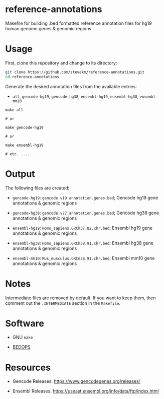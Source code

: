 # reference-annotations
Makefile for building .bed formatted reference annotation files for hg19 human genome genes &amp; genomic regions

# Usage

First, clone this repository and change to its directory:

```bash
git clone https://github.com/stevekm/reference-annotations.git
cd reference-annotations
```

Generate the desired annotation files from the available entries:

- `all`, `gencode-hg19`, `gencode-hg38`, `ensembl-hg19`, `ensembl-hg38`, `ensembl-mm10`

```
make all

# or

make gencode-hg19

# or

make ensembl-hg19

# etc. ....
```

# Output

The following files are created:

- `gencode-hg19`: `gencode.v19.annotation.genes.bed`; Gencode hg19 gene annotations & genomic regions

- `gencode-hg38`: `gencode.v27.annotation.genes.bed`; Gencode hg38 gene annotations & genomic regions

- `ensembl-hg19`: `Homo_sapiens.GRCh37.82.chr.bed`; Ensembl hg19 gene annotations & genomic regions

- `ensembl-hg38`: `Homo_sapiens.GRCh38.91.chr.bed`; Ensembl hg38 gene annotations & genomic regions

- `ensembl-mm10`: `Mus_musculus.GRCm38.91.chr.bed`; Ensembl mm10 gene annotations & genomic regions

# Notes

Intermediate files are removed by default. If you want to keep them, then comment out the `.INTERMEDIATE` section in the `Makefile`.

# Software

- GNU `make`

- [BEDOPS](http://bedops.readthedocs.io/en/latest/content/reference/file-management/conversion/gtf2bed.html) 

# Resources

- Gencode Releases: https://www.gencodegenes.org/releases/

- Ensembl Releases: https://useast.ensembl.org/info/data/ftp/index.html
